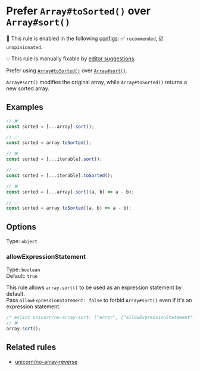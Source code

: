 # Prefer `Array#toSorted()` over `Array#sort()`

💼 This rule is enabled in the following [configs](https://github.com/sindresorhus/eslint-plugin-unicorn#recommended-config): ✅ `recommended`, ☑️ `unopinionated`.

💡 This rule is manually fixable by [editor suggestions](https://eslint.org/docs/latest/use/core-concepts#rule-suggestions).

<!-- end auto-generated rule header -->
<!-- Do not manually modify this header. Run: `npm run fix:eslint-docs` -->

Prefer using [`Array#toSorted()`](https://developer.mozilla.org/en-US/docs/Web/JavaScript/Reference/Global_Objects/Array/toSorted) over [`Array#sort()`](https://developer.mozilla.org/en-US/docs/Web/JavaScript/Reference/Global_Objects/Array/sort).

`Array#sort()` modifies the original array, while `Array#toSorted()` returns a new sorted array.

## Examples

```js
// ❌
const sorted = [...array].sort();

// ✅
const sorted = array.toSorted();
```

```js
// ❌
const sorted = [...iterable].sort();

// ✅
const sorted = [...iterable].toSorted();
```

```js
// ❌
const sorted = [...array].sort((a, b) => a - b);

// ✅
const sorted = array.toSorted((a, b) => a - b);
```

## Options

Type: `object`

### allowExpressionStatement

Type: `boolean`\
Default: `true`

This rule allows `array.sort()` to be used as an expression statement by default.\
Pass `allowExpressionStatement: false` to forbid `Array#sort()` even if it's an expression statement.

```js
/* eslint unicorn/no-array-sort: ["error", {"allowExpressionStatement": false}] */
// ❌
array.sort();
```

## Related rules

- [unicorn/no-array-reverse](./no-array-reverse.md)
